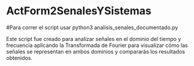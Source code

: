 # ActForm2SenalesYSistemas
#Para correr el script usar python3 analisis_senales_documentado.py

Este script fue creado para analizar señales en el dominio del tiempo y frecuencia aplicando la Transformada de Fourier para visualizar cómo las señales se representan en ambos dominios y compararás los resultados obtenidos.
